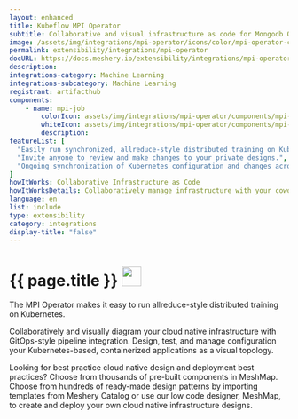 ```yaml
---
layout: enhanced
title: Kubeflow MPI Operator
subtitle: Collaborative and visual infrastructure as code for Mongodb Operator
image: /assets/img/integrations/mpi-operator/icons/color/mpi-operator-color.svg
permalink: extensibility/integrations/mpi-operator
docURL: https://docs.meshery.io/extensibility/integrations/mpi-operator
description: 
integrations-category: Machine Learning
integrations-subcategory: Machine Learning
registrant: artifacthub
components: 
	- name: mpi-job
		colorIcon: assets/img/integrations/mpi-operator/components/mpi-job/icons/color/mpi-job-color.svg
		whiteIcon: assets/img/integrations/mpi-operator/components/mpi-job/icons/white/mpi-job-white.svg
		description: 
featureList: [
  "Easily run synchronized, allreduce-style distributed training on Kubernetes.",
  "Invite anyone to review and make changes to your private designs.",
  "Ongoing synchronization of Kubernetes configuration and changes across any number of clusters."
]
howItWorks: Collaborative Infrastructure as Code
howItWorksDetails: Collaboratively manage infrastructure with your coworkers synchronously sharing the same designs.
language: en
list: include
type: extensibility
category: integrations
display-title: "false"
---
```

<h1>{{ page.title }} <img src="{{ page.image }}" style="width: 35px; height: 35px;" /></h1>

<p>
The MPI Operator makes it easy to run allreduce-style distributed training on Kubernetes.
</p>
<p>
    Collaboratively and visually diagram your cloud native infrastructure with GitOps-style pipeline integration. Design, test, and manage configuration your Kubernetes-based, containerized applications as a visual topology.
</p>
<p>
    Looking for best practice cloud native design and deployment best practices? Choose from thousands of pre-built components in MeshMap. Choose from hundreds of ready-made design patterns by importing templates from Meshery Catalog or use our low code designer, MeshMap, to create and deploy your own cloud native infrastructure designs.
</p>
